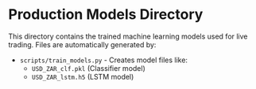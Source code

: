 # Production Models Directory

This directory contains the trained machine learning models used for live trading. Files are automatically generated by:

- `scripts/train_models.py` - Creates model files like:
  - `USD_ZAR_clf.pkl` (Classifier model)
  - `USD_ZAR_lstm.h5` (LSTM model)
